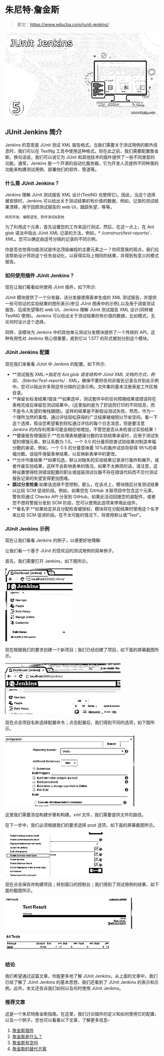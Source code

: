 # 朱尼特·詹金斯

> 原文：<https://www.educba.com/junit-jenkins/>

![JUnit Jenkins](img/8a194ef6d7547873cb31853aeabdee11.png)



## JUnit Jenkins 简介

Jenkins 的意思是 JUnit 测试 XML 报告格式。当我们需要关于测试用例的额外信息时，我们可以在 TestNg 工具中使用这种格式。但在此之前，我们需要配置詹金斯。换句话说，我们可以说它为 JUnit 和其他技术的插件提供了一些不同类型的功能。通常，Jenkins 是一个开源的自动化服务器，它为开发人员提供不同种类的功能来构建测试用例、部署他们的软件、管道等。

### 什么是 JUnit Jenkins？

Jenkins 理解 JUnit 测试报告 XML 设计(TestNG 也使用它)。因此，当这个选择被安排时，Jenkins 可以给出关于测试结果的有价值的数据，例如，记录的测试结果漂移，用于回顾测试报告的 web UI，跟踪失望，等等。

<small>网页开发、编程语言、软件测试&其他</small>

为了利用这个元素，首先设置您的工作来运行测试，然后，在这一点上，在 Ant glob 语法中指出 JUnit XML 记录的方法，例如，* */construct/test-reports/* . XML。您可以确定由逗号分隔的记录的不同示例。

你是否也觉得功能测试是传达顶级编程的主要元素之一？你同意我的观点，我们应该帮助设计师将这个任务自动化，以获得实际上相同的结果，并得到有意义的模式报告。

### 如何使用插件 JUnit Jenkins？

现在让我们看看如何使用 JUnit 插件，如下所示:

JUnit 模块提供了一个分发器，该分发器使用表单生成的 XML 测试报告，并提供一些可验证的实验结果的图形表示(参见 JUnit 图表中的示例),以及用于调查测试报告、后续失望等的 web UI。Jenkins 理解 JUnit 测试报告 XML 设计(同样被 TestNG 使用)。Jenkins 可以给出关于测试结果的有价值的数据，比如模式，无论何时设计这个选择。

同样，该模块为 Jenkins 中的其他单元测试分发模块提供了一个传统的 API。这种有用性对 Jenkins 核心很重要，直到它以 1.577 的形式被划分到这个模块。

### JUnit Jenkins 配置

现在我们来看看 JUnit 中 Jenkins 的配置，如下所示:

*   **测试报告 XML:**指定在 Ant glob 语言结构中 JUnit XML 文档的方式，例如，* */fabrite/Test-reports/* . XML。确保不要将任何非报告记录合并到此示例中。您可以指出许多用逗号分隔的记录示例。文件集的基本注册表是工作区根目录。
*   **保留长标准结果/错误:**如果选中，测试套件中的任何预期结果或错误将在表格完成后保留在测试结果中。(这里指的是为了舒适而打印的不同信息，而不是令人失望的堆栈跟随)。这样的结果是不断假设测试失败，然而，作为一个理所当然的事情，通过评估轻松获得的广泛结果被缩短以节省空间。看一下这个选择，假设您希望看到轻松通过评估的每个日志消息，但是要注意 Jenkins 的内存利用率可能会相应地增加，不管您是否从未检查过实验结果！
*   **健康报告增强因子:**在处理表格健康分数的实验结果承诺时，应用于测试失望的增强元素。默认系数为 1.0。一个 0.0 的分量将损害试验结果对制造幸福分数的承诺，例如，一个 0.5 的分量意味着 10%的轰炸试验将获得 95%的幸福分数。该组件保留表单结果，以反映新表单中的更改。
*   **允许作废结果:**如果勾选，默认对缺失的实验结果记录进行轰炸和展开，或者作废实验结果，这样不会影响表单的情况。如果不太麻烦的话，请注意，这种设置使得检测错误配置的职业或组装测试仪器不存在错误代码而不交付测试报告记录的失望变得更加困难。
*   **跳过分发检查**:如果该选择不受控制，那么，在该点上，模块随后分发测试结果以比较 SCM 促进阶段。例如，如果您在 GitHub 关联项目中包含这个元素，警告将通过 Checks API 分发到 GitHub。如果此活动回拨您的装配件，或者您不想将警报分发到 SCM 阶段，您可以使用此选项来停用此组件。
*   **看名字:**如果给定并且分配检查被授权，模块将在分配结果时使用这个名字来比较 SCM 促进阶段。在不太可能的情况下，将使用默认值“Test”。

### JUnit Jenkins 示例

现在让我们看看 Jenkins 的例子，以便更好地理解:

让我们看一个基于 JUnit 的受欢迎的测试用例的简单例子。

首先，我们需要打开 Jenkins，如下图所示。

![JUnit Jenkins Examples 1](img/49c1cdf622020779a608775ae03d9786.png)



现在根据我们的要求创建一个新项目；我们已经创建了项目，如下面的屏幕截图所示。

![JUnit Jenkins Examples 2](img/6ea13f03d20b86af19e7492f76da6c13.png)



现在点击项目名称选择配置命令；点击配置后，我们得到不同的选项，如下图所示。

![Configuration command Examples 3](img/1072b1dc0426c9cd492c6f19b2635da9.png)



这里我们需要添加构建步骤和构建。xml 文件，我们需要提供文件的路径。

在下一步中，我们必须根据我们的要求选择 post 选项，如下面的屏幕截图所示。

![post option Examples 4](img/4bb99acda11d2e0aa6fee124efc6cb5e.png)



现在点击保存并构建项目；转到窗口的控制台；我们得到了测试用例的结果，如下面的截图所示。

![JUnit Jenkins Examples 5](img/fe4377837e38c418417d87dc9baeb862.png)



![JUnit Jenkins Examples 6](img/26651bc8e716ced5f2f9147d3fb53b95.png)



### 结论

我们希望通过这篇文章，你能更多地了解 JUnit Jenkins。从上面的文章中，我们已经了解了 JUnit Jenkins 的基本思想，我们还看到了 JUnit Jenkins 的表示和示例。此外，本文还告诉我们如何以及何时使用 JUnit Jenkins。

### 推荐文章

这是一个朱尼特詹金斯指南。在这里，我们讨论插件的定义和如何使用它的配置，以及一个例子。您也可以看看以下文章，了解更多信息–

1.  [詹金斯插件](https://www.educba.com/jenkins-plugins/)
2.  [詹金斯是什么？](https://www.educba.com/what-is-jenkins/)
3.  [詹金斯有空吗](https://www.educba.com/is-jenkins-free/)
4.  [詹金斯的替代方案](https://www.educba.com/jenkins-alternatives/)





